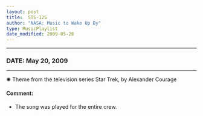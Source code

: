 ```yaml
---
layout: post
title:  STS-125
author: "NASA: Music to Wake Up By"
type: MusicPlaylist
date_modified: 2009-05-20
---
```


----
### DATE: May 20, 2009
----
✺ Theme from the television series Star Trek, by Alexander Courage

#### Comment:
* The song was played for the entire crew.

